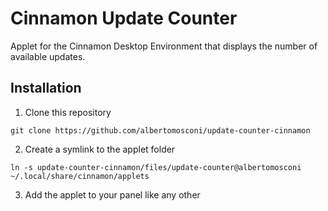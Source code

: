 # Cinnamon Update Counter

Applet for the Cinnamon Desktop Environment that displays the number of available updates.

## Installation

1. Clone this repository
```
git clone https://github.com/albertomosconi/update-counter-cinnamon
```
2. Create a symlink to the applet folder
```
ln -s update-counter-cinnamon/files/update-counter@albertomosconi ~/.local/share/cinnamon/applets
```
3. Add the applet to your panel like any other
